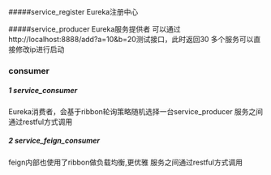 #####service_register
Eureka注册中心

#####service_producer
Eureka服务提供者
可以通过http://localhost:8888/add?a=10&b=20测试接口，此时返回30
多个服务可以直接修改ip进行启动

### consumer
##### 1 service_consumer
Eureka消费者，会基于ribbon轮询策略随机选择一台service_producer
服务之间通过restful方式调用

##### 2 service_feign_consumer
feign内部也使用了ribbon做负载均衡,更优雅
服务之间通过restful方式调用
